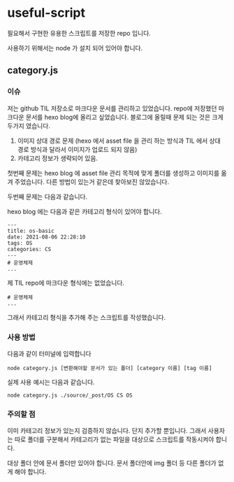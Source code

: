 # useful-script
필요해서 구현한 유용한 스크립트를 저장한 repo 입니다. 

사용하기 위해서는 node 가 설치 되어 있어야 합니다. 

## category.js
### 이슈
저는 github TIL 저장소로 마크다운 문서를 관리하고 있었습니다. 
repo에 저장했던 마크다운 문서를 hexo blog에 올리고 싶었습니다. 
블로그에 올릴때 문제 되는 것은 크게 두가지 였습니다. 

1. 이미지 상대 경로 문제 (hexo 에서 asset file 을 관리 하는 방식과 TIL 에서 상대 경로 방식과 달라서 이미지가 업로드 되지 않음)
2. 카테고리 정보가 생략되어 있음. 

첫번째 문제는 hexo blog 에 asset file 관리 목적에 맞게 폴더를 생성하고 이미지를 옮겨 주었습니다. 
다른 방법이 있는거 같은데 찾아보진 않았습니다. 

두번째 문제는 다음과 같습니다. 

hexo blog 에는 다음과 같은 카테고리 형식이 있어야 합니다.
```
---
title: os-basic
date: 2021-08-06 22:28:10
tags: OS
categories: CS
---
# 운영체제
...
```

제 TIL repo에 마크다운 형식에는 없었습니다. 
```
# 운영체제
...
```

그래서 카테고리 형식을 추가해 주는 스크립트를 작성했습니다. 

### 사용 방법
다음과 같이 터미널에 입력합니다
```
node category.js [변환해야할 문서가 있는 폴더] [category 이름] [tag 이름]
```
실제 사용 예시는 다음과 같습니다. 
```
node category.js ./source/_post/OS CS OS
```

### 주의할 점
이미 카테고리 정보가 있는지 검증하지 않습니다. 
단지 추가할 뿐입니다. 
그래서 사용자는 따로 폴더를 구분해서 카테고리가 없는 파일을 대상으로 스크립트를 작동시켜야 합니다.

대상 폴더 안에 문서 폴더만 있어야 합니다. 
문서 폴더안에 img 폴더 등 다른 폴더가 없게 해야 합니다.



